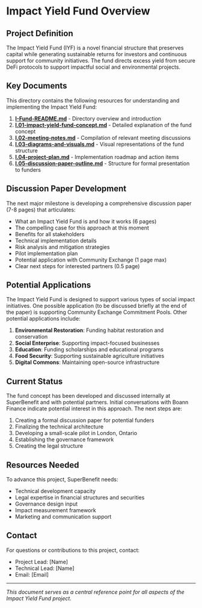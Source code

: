 # Impact Yield Fund Overview

## Project Definition

The Impact Yield Fund (IYF) is a novel financial structure that preserves capital while generating sustainable returns for investors and continuous support for community initiatives. The fund directs excess yield from secure DeFi protocols to support impactful social and environmental projects.

## Key Documents

This directory contains the following resources for understanding and implementing the Impact Yield Fund:

1. **[I-Fund-README.md](./I-Fund-README.md)** - Directory overview and introduction
2. **[I.01-impact-yield-fund-concept.md](./I.01-impact-yield-fund-concept.md)** - Detailed explanation of the fund concept
3. **[I.02-meeting-notes.md](./I.02-meeting-notes.md)** - Compilation of relevant meeting discussions
4. **[I.03-diagrams-and-visuals.md](./I.03-diagrams-and-visuals.md)** - Visual representations of the fund structure
5. **[I.04-project-plan.md](./I.04-project-plan.md)** - Implementation roadmap and action items
6. **[I.05-discussion-paper-outline.md](./I.05-discussion-paper-outline.md)** - Structure for formal presentation to funders

## Discussion Paper Development

The next major milestone is developing a comprehensive discussion paper (7-8 pages) that articulates:
- What an Impact Yield Fund is and how it works (6 pages)
- The compelling case for this approach at this moment
- Benefits for all stakeholders
- Technical implementation details
- Risk analysis and mitigation strategies
- Pilot implementation plan
- Potential application with Community Exchange (1 page max)
- Clear next steps for interested partners (0.5 page)

## Potential Applications

The Impact Yield Fund is designed to support various types of social impact initiatives. One possible application (to be discussed briefly at the end of the paper) is supporting Community Exchange Commitment Pools. Other potential applications include:

1. **Environmental Restoration**: Funding habitat restoration and conservation
2. **Social Enterprise**: Supporting impact-focused businesses
3. **Education**: Funding scholarships and educational programs
4. **Food Security**: Supporting sustainable agriculture initiatives
5. **Digital Commons**: Maintaining open-source infrastructure

## Current Status

The fund concept has been developed and discussed internally at SuperBenefit and with potential partners. Initial conversations with Boann Finance indicate potential interest in this approach. The next steps are:

1. Creating a formal discussion paper for potential funders
2. Finalizing the technical architecture
3. Developing a small-scale pilot in London, Ontario
4. Establishing the governance framework
5. Creating the legal structure

## Resources Needed

To advance this project, SuperBenefit needs:
- Technical development capacity
- Legal expertise in financial structures and securities
- Governance design input
- Impact measurement framework
- Marketing and communication support

## Contact

For questions or contributions to this project, contact:
- Project Lead: [Name]
- Technical Lead: [Name]
- Email: [Email]

---

*This document serves as a central reference point for all aspects of the Impact Yield Fund project.*